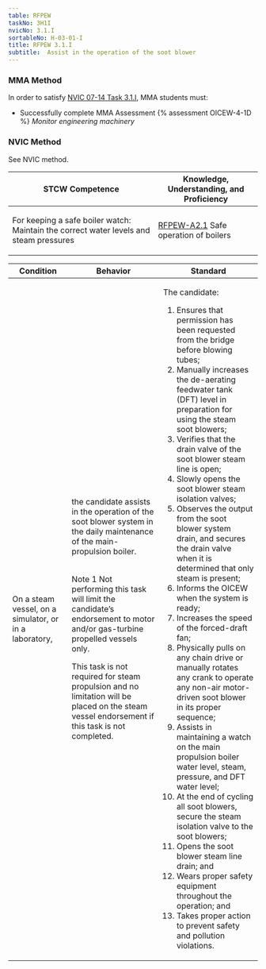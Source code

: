 ```yaml
---
table: RFPEW
taskNo: 3H1I
nvicNo: 3.1.I 
sortableNo: H-03-01-I
title: RFPEW 3.1.I 
subtitle:  Assist in the operation of the soot blower
---
```



### MMA Method

In order to satisfy  [NVIC 07-14  Task  3.1.I]({{site.baseurl}}/assets/images/nvic-07-14.pdf), MMA students must:

* Successfully complete MMA Assessment {% assessment OICEW-4-1D %} *Monitor engineering machinery*


### NVIC Method

<a onclick="togglevisibility('nvic_methods')" >See NVIC method.</a>

<div id='nvic_methods' class='hide'>

<table>
<thead>
<tr>
<th class='forty'> STCW Competence </th>
<th class='sixty'> Knowledge, Understanding, and Proficiency </th>
</tr>
</thead>




<tbody>
<tr><td markdown='1'>

For keeping a safe boiler watch: Maintain the correct water levels and steam pressures

</td><td markdown='1'>

[RFPEW-A2.1]({{site.baseurl}}/tables/34.html#RFPEW-A2.1) Safe operation of boilers

</td></tr>


</tbody>
</table>


<table>
<thead>
<tr><th class='twenty'>  Condition </th><th class='twenty'> Behavior </th><th  class='sixty'>Standard </th></tr>
</thead>
<tbody >



<tr><td markdown='1'>

On a steam vessel, on a simulator, or in a laboratory,

</td><td markdown='1'>

the candidate assists in the operation of the soot blower system in the daily maintenance of the main- propulsion boiler.

<br>

<div class="tooltip">Note 1
<span class="tooltiptext">
Not performing this task will limit the candidate’s endorsement to motor and/or gas-turbine propelled vessels only.

This task is not required for steam propulsion and no limitation will be placed on the steam vessel endorsement if this task is not completed.
</span>
</div>


</td><td markdown='1'>

The candidate:

1. Ensures that permission has been requested from the bridge before blowing tubes;
2. Manually increases the de-aerating feedwater tank (DFT) level in preparation for using the steam soot blowers;
3. Verifies that the drain valve of the soot blower steam line is open;
4. Slowly opens the soot blower steam isolation valves;
5. Observes the output from the soot blower system drain, and secures the drain valve when it is determined that only steam is present;
6. Informs the OICEW when the system is ready;
7. Increases the speed of the forced-draft fan;
8. Physically pulls on any chain drive or manually rotates any crank to operate any non-air motor-driven soot blower in its proper sequence;
9. Assists in maintaining a watch on the main propulsion boiler water level, steam, pressure, and DFT water level;
10. At the end of cycling all soot blowers, secure the steam isolation valve to the soot blowers;
11. Opens the soot blower steam line drain; and
12. Wears proper safety equipment throughout the operation; and
13. Takes proper action to prevent safety and pollution violations.

</td></tr>
</tbody>
</table>
</div>

